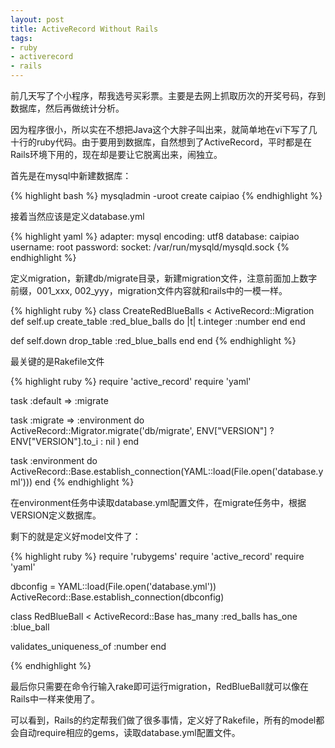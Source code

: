 ```yaml
---
layout: post
title: ActiveRecord Without Rails
tags:
- ruby
- activerecord
- rails
---
```

前几天写了个小程序，帮我选号买彩票。主要是去网上抓取历次的开奖号码，存到数据库，然后再做统计分析。

因为程序很小，所以实在不想把Java这个大胖子叫出来，就简单地在vi下写了几十行的ruby代码。由于要用到数据库，自然想到了ActiveRecord，平时都是在Rails环境下用的，现在却是要让它脱离出来，闹独立。

首先是在mysql中新建数据库：

{% highlight bash %}
mysqladmin -uroot create caipiao
{% endhighlight %}

接着当然应该是定义database.yml

{% highlight yaml %}
adapter: mysql
encoding: utf8
database: caipiao
username: root
password:
socket: /var/run/mysqld/mysqld.sock
{% endhighlight %}

定义migration，新建db/migrate目录，新建migration文件，注意前面加上数字前缀，001_xxx, 002_yyy，migration文件内容就和rails中的一模一样。

{% highlight ruby %}
class CreateRedBlueBalls < ActiveRecord::Migration
  def self.up
    create_table :red_blue_balls do |t|
      t.integer :number
    end
  end

  def self.down
    drop_table :red_blue_balls
  end
end
{% endhighlight %}

最关键的是Rakefile文件

{% highlight ruby %}
require 'active_record'
require 'yaml'

task :default => :migrate

task :migrate => :environment do
  ActiveRecord::Migrator.migrate('db/migrate', ENV["VERSION"] ? ENV["VERSION"].to_i : nil )
end

task :environment do
  ActiveRecord::Base.establish_connection(YAML::load(File.open('database.yml')))
end
{% endhighlight %}

在environment任务中读取database.yml配置文件，在migrate任务中，根据VERSION定义数据库。

剩下的就是定义好model文件了：

{% highlight ruby %}
require 'rubygems'
require 'active_record'
require 'yaml'

dbconfig = YAML::load(File.open('database.yml'))
ActiveRecord::Base.establish_connection(dbconfig)

class RedBlueBall < ActiveRecord::Base
  has_many :red_balls
  has_one :blue_ball

  validates_uniqueness_of :number
end

{% endhighlight %}

最后你只需要在命令行输入rake即可运行migration，RedBlueBall就可以像在Rails中一样来使用了。

可以看到，Rails的约定帮我们做了很多事情，定义好了Rakefile，所有的model都会自动require相应的gems，读取database.yml配置文件。

